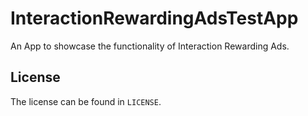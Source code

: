 # InteractionRewardingAdsTestApp

An App to showcase the functionality of Interaction Rewarding Ads.

## License
The license can be found in `LICENSE`.